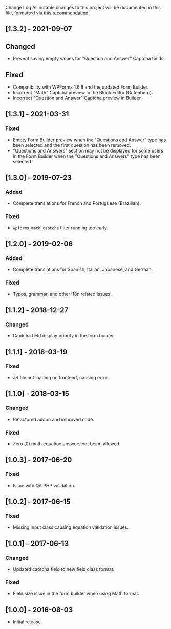 Change Log
All notable changes to this project will be documented in this file, formatted via [this recommendation](https://keepachangelog.com/).

## [1.3.2] - 2021-09-07
## Changed
- Prevent saving empty values for "Question and Answer" Captcha fields.

## Fixed
- Compatibility with WPForms 1.6.8 and the updated Form Builder.
- Incorrect "Math" Captcha preview in the Block Editor (Gutenberg).
- Incorrect "Question and Answer" Captcha preview in Builder.

## [1.3.1] - 2021-03-31
### Fixed
- Empty Form Builder preview when the "Questions and Answer" type has been selected and the first question has been removed.
- "Questions and Answers" section may not be displayed for some users in the Form Builder when the "Questions and Answers" type has been selected.

## [1.3.0] - 2019-07-23
### Added
- Complete translations for French and Portuguese (Brazilian).

### Fixed
- `wpforms_math_captcha` filter running too early.

## [1.2.0] - 2019-02-06
### Added
- Complete translations for Spanish, Italian, Japanese, and German.

### Fixed
- Typos, grammar, and other i18n related issues.

## [1.1.2] - 2018-12-27
### Changed
- Captcha field display priority in the form builder.

## [1.1.1] - 2018-03-19
### Fixed
- JS file not loading on frontend, causing error.

## [1.1.0] - 2018-03-15
### Changed
- Refactored addon and improved code.

### Fixed
- Zero (0) math equation answers not being allowed.

## [1.0.3] - 2017-06-20
### Fixed
- Issue with QA PHP validation.

## [1.0.2] - 2017-06-15
### Fixed
- Missing input class causing equation validation issues.

## [1.0.1] - 2017-06-13
### Changed
- Updated captcha field to new field class format.

### Fixed
- Field size issue in the form builder when using Math format.

## [1.0.0] - 2016-08-03
- Initial release.
